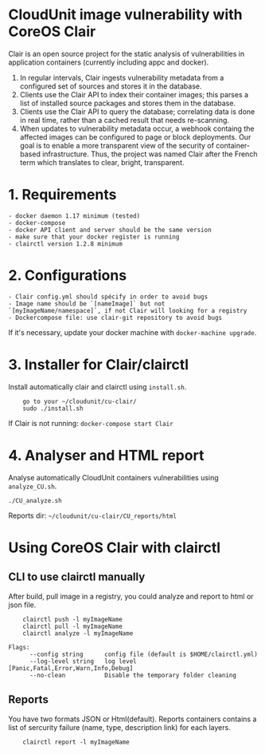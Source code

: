 # CloudUnit image vulnerability with CoreOS Clair

Clair is an open source project for the static analysis of vulnerabilities in application containers (currently including appc and docker).
1. In regular intervals, Clair ingests vulnerability metadata from a configured set of sources and stores it in the database.
2. Clients use the Clair API to index their container images; this parses a list of installed source packages and stores them in the database.
3. Clients use the Clair API to query the database; correlating data is done in real time, rather than a cached result that needs re-scanning.
4. When updates to vulnerability metadata occur, a webhook containg the affected images can be configured to page or block deployments.
Our goal is to enable a more transparent view of the security of container-based infrastructure. Thus, the project was named Clair after the French term which translates to clear, bright, transparent.

# 1. Requirements

    - docker daemon 1.17 minimum (tested)
    - docker-compose 
    - docker API client and server should be the same version
    - make sure that your docker register is running
    - clairctl version 1.2.8 minimum


# 2. Configurations

    - Clair config.yml should spécify in order to avoid bugs
    - Image name should be `[nameImage]` but not `[myImageName/namespace]`, if not Clair will looking for a registry
    - Dockercompose file: use clair-git repository to avoid bugs
  
If it's necessary, update your docker machine with `docker-machine upgrade`.

# 3. Installer for Clair/clairctl

Install automatically clair and clairctl using `install.sh`.

```
    go to your ~/cloudunit/cu-clair/
    sudo ./install.sh
```

If Clair is not running: `docker-compose start Clair`

# 4. Analyser and HTML report

Analyse automatically CloudUnit containers vulnerabilities using `analyze_CU.sh`.

    ./CU_analyze.sh

Reports dir: `~/cloudunit/cu-clair/CU_reports/html`

# Using CoreOS Clair with clairctl

## CLI to use clairctl manually

After build, pull image in a registry, you could analyze and report to html or json file.

```
    clairctl push -l myImageName
    clairctl pull -l myImageName
    clairctl analyze -l myImageName
```

```
Flags:
      --config string      config file (default is $HOME/clairctl.yml)
      --log-level string   log level [Panic,Fatal,Error,Warn,Info,Debug]
      --no-clean           Disable the temporary folder cleaning
```

## Reports

You have two formats JSON or Html(default). Reports containers contains a list of sercurity failure (name, type, description link) for each layers.

```
    clairctl report -l myImageName 
```

 
